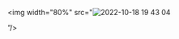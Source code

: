 <img width="80%" src="![2022-10-18 19 43 04](https://user-images.githubusercontent.com/93029270/196413686-60f535ce-769e-4144-80bf-938e02c43da7.gif)

”/>
